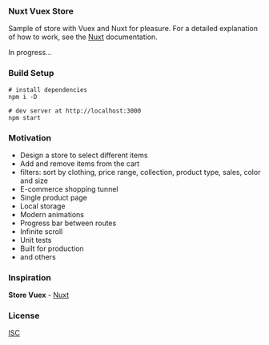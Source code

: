 ### Nuxt Vuex Store
Sample of store with Vuex and Nuxt for pleasure. For a detailed explanation of how to work, see the [Nuxt](https://fr.nuxtjs.org/) documentation.

In progress...

### Build Setup
```shell
# install dependencies
npm i -D

# dev server at http://localhost:3000
npm start
```

### Motivation
* Design a store to select different items
* Add and remove items from the cart
* filters: sort by clothing, price range, collection, product type, sales, color and size
* E-commerce shopping tunnel
* Single product page
* Local storage
* Modern animations
* Progress bar between routes
* Infinite scroll
* Unit tests
* Built for production
* and others

### Inspiration
**Store Vuex** - [Nuxt](https://fr.nuxtjs.org/examples/vuex-store/)

### License
[ISC](https://github.com/adrienloup/nuxt-vuex-store/blob/master/LICENSE.md)
